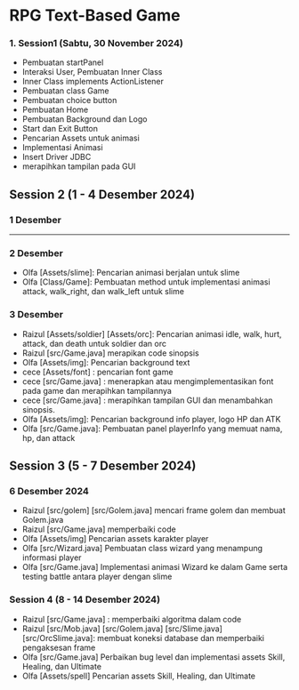 # RPG Text-Based Game

### 1. Session1 (Sabtu, 30 November 2024)

- Pembuatan startPanel
- Interaksi User, Pembuatan Inner Class
- Inner Class implements ActionListener
- Pembuatan class Game
- Pembuatan choice button
- Pembuatan Home
- Pembuatan Background dan Logo
- Start dan Exit Button
- Pencarian Assets untuk animasi
- Implementasi Animasi
- Insert Driver JDBC
- merapihkan tampilan pada GUI

## Session 2 (1 - 4 Desember 2024)

### 1 Desember

---

### 2 Desember

- Olfa [Assets/slime]: Pencarian animasi berjalan untuk slime
- Olfa [Class/Game]: Pembuatan method untuk implementasi animasi attack, walk_right, dan walk_left untuk slime

### 3 Desember

- Raizul [Assets/soldier] [Assets/orc]: Pencarian animasi idle, walk, hurt, attack, dan death untuk soldier dan orc
- Raizul [src/Game.java] merapikan code sinopsis
- Olfa [Assets/img]: Pencarian background text
- cece [Assets/font] : pencarian font game
- cece [src/Game.java] : menerapkan atau mengimplementasikan font pada game dan merapihkan tampilannya
- cece [src/Game.java] : merapihkan tampilan GUI dan menambahkan sinopsis.
- Olfa [Assets/img]: Pencarian background info player, logo HP dan ATK
- Olfa [src/Game.java]: Pembuatan panel playerInfo yang memuat nama, hp, dan attack

## Session 3 (5 - 7 Desember 2024)

### 6 Desember 2024

- Raizul [src/golem] [src/Golem.java] mencari frame golem dan membuat Golem.java
- Raizul [src/Game.java] memperbaiki code
- Olfa [Assets/img] Pencarian assets karakter player
- Olfa [src/Wizard.java] Pembuatan class wizard yang menampung informasi player
- Olfa [src/Game.java] Implementasi animasi Wizard ke dalam Game serta testing battle antara player dengan slime

### Session 4 (8 - 14 Desember 2024)

- Raizul [src/Game.java] : memperbaiki algoritma dalam code
- Raizul [src/Mob.java] [src/Golem.java] [src/Slime.java] [src/OrcSlime.java]: membuat koneksi database dan memperbaiki pengaksesan frame
- Olfa [src/Game.java] Perbaikan bug level dan implementasi assets Skill, Healing, dan Ultimate
- Olfa [Assets/spell] Pencarian assets Skill, Healing, dan Ultimate
